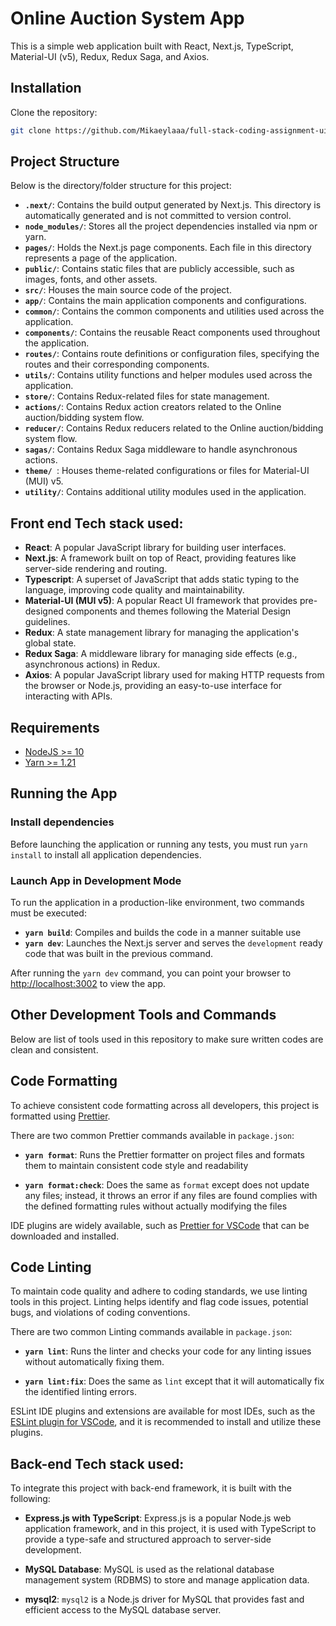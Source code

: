 # Online Auction System App

This is a simple web application built with React, Next.js, TypeScript, Material-UI (v5), Redux, Redux Saga, and Axios.

## Installation

Clone the repository:

```bash
git clone https://github.com/Mikaeylaaa/full-stack-coding-assignment-ui.git
```
## Project Structure

Below is the directory/folder structure for this project:

 - **`.next/`**: Contains the build output generated by Next.js. This directory is automatically generated and is not committed to version control.
 - **`node_modules/`**: Stores all the project dependencies installed via npm or yarn.
 - **`pages/`**: Holds the Next.js page components. Each file in this directory represents a page of the application.
 - **`public/`**: Contains static files that are publicly accessible, such as images, fonts, and other assets.
 - **`src/`**: Houses the main source code of the project.
 - **`app/`**: Contains the main application components and configurations.
 - **`common/`**: Contains the common components and utilities used across the application.
 - **`components/`**: Contains the reusable React components used throughout the application.
 - **`routes/`**: Contains route definitions or configuration files, specifying the routes and their corresponding components.
 - **`utils/`**: Contains utility functions and helper modules used across the application.
 - **`store/`**: Contains Redux-related files for state management.
 - **`actions/`**: Contains Redux action creators related to the Online auction/bidding system flow.
 - **`reducer/`**: Contains Redux reducers related to the Online auction/bidding system flow.
 - **`sagas/`**: Contains Redux Saga middleware to handle asynchronous actions.
 - **`theme/ `**: Houses theme-related configurations or files for Material-UI (MUI) v5.
 - **`utility/`**: Contains additional utility modules used in the application.

## Front end Tech stack used:

 - **React**: A popular JavaScript library for building user interfaces.
 - **Next.js**: A framework built on top of React, providing features like server-side rendering and routing.
 - **Typescript**: A superset of JavaScript that adds static typing to the language, improving code quality and maintainability.
 - **Material-UI (MUI v5)**: A popular React UI framework that provides pre-designed components and themes following the Material Design guidelines.
 - **Redux**: A state management library for managing the application's global state.
 - **Redux Saga**: A middleware library for managing side effects (e.g., asynchronous actions) in Redux.
 - **Axios**: A popular JavaScript library used for making HTTP requests from the browser or Node.js, providing an easy-to-use interface for interacting with APIs.

## Requirements

- [NodeJS >= 10](https://nodejs.org/en/download/)
- [Yarn >= 1.21](https://yarnpkg.com/en/docs/install)

## Running the App

### Install dependencies

Before launching the application or running any tests, you must run `yarn install` to install all application dependencies.

### Launch App in Development Mode

To run the application in a production-like environment, two commands must be executed:

- **`yarn build`**: Compiles and builds the code in a manner suitable use
- **`yarn dev`**: Launches the Next.js server and serves the `development` ready code that was built in the previous command.

After running the `yarn dev` command, you can point your browser to [http://localhost:3002](http://localhost:3002) to view the app.

## Other Development Tools and Commands

Below are list of tools used in this repository to make sure written codes are clean and consistent.

## Code Formatting

To achieve consistent code formatting across all developers, this project is formatted using [Prettier](https://prettier.io/).

There are two common Prettier commands available in `package.json`:

- **`yarn format`**: Runs the Prettier formatter on project files and formats them to maintain consistent code style and readability

- **`yarn format:check`**: Does the same as `format` except does not update any files; instead, it throws an error if any files are found complies with the defined formatting rules without actually modifying the files

IDE plugins are widely available, such as [Prettier for VSCode](https://github.com/prettier/prettier-vscode) that can be downloaded and installed.

## Code Linting

To maintain code quality and adhere to coding standards, we use linting tools in this project. Linting helps identify and flag code issues, potential bugs, and violations of coding conventions.

There are two common Linting commands available in `package.json`:

- **`yarn lint`**: Runs the linter and checks your code for any linting issues without automatically fixing them.

- **`yarn lint:fix`**: Does the same as `lint` except that it will automatically fix the identified linting errors.

ESLint IDE plugins and extensions are available for most IDEs, such as the [ESLint plugin for VSCode](https://github.com/Microsoft/vscode-eslint), and it is recommended to install and utilize these plugins.

## Back-end Tech stack used:

To integrate this project with back-end framework, it is built with the following:

- **Express.js with TypeScript**: Express.js is a popular Node.js web application framework, and in this project, it is used with TypeScript to provide a type-safe and structured approach to server-side development.

- **MySQL Database**: MySQL is used as the relational database management system (RDBMS) to store and manage application data.

- **mysql2**: `mysql2` is a Node.js driver for MySQL that provides fast and efficient access to the MySQL database server.
